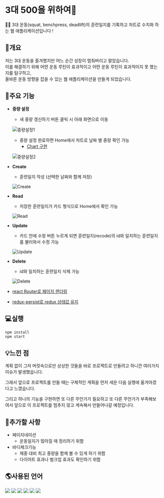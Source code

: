 # **3대 500을 위하여🚀**

🏋️‍♂️ 3대 운동(squat, benchpress, deadlift)의 훈련일지를 기록하고 차트로 수치화 하는 웹 애플리케이션입니다 !


## **💪개요**

 저는 3대 운동을 즐겨했지만 어느 순간 성장이 멈춰버리고 말았습니다.   
 이를 해결하기 위해 어떤 운동 루틴이 효과적이고 어떤 운동 루틴이 효과적이지 못 했는지를 탐구하고,  
 올바른 운동 방향을 잡을 수 있는 웹 애플리케이션을 만들게 되었습니다.    

## **📑주요 기능**

* **중량 설정**
  * 새 중량 갱신하기 버튼 클릭 시 아래 화면으로 이동   

  ![중량설정1](https://user-images.githubusercontent.com/101387557/227459433-a139b65d-a20f-4868-93e0-24ca49eb0d2e.png)

  * 중량 설정 완료하면 Home에서 차트로 날짜 별 중량 확인 가능 
    * [Chart 구현](https://github.com/youngeunkk/health-project/wiki/Chart)  
  
  ![중량설정2](https://user-images.githubusercontent.com/101387557/227459451-e1b8a467-1bd1-49ef-abdc-9931f39e7ea1.png)

* **Create**
  * 훈련일지 작성 (선택한 날짜와 함께 저장)  
  
  ![Create](https://user-images.githubusercontent.com/101387557/227442552-7d99434b-7dc3-43fb-bc3c-2a3b50427851.gif)   



* **Read**
  * 저장한 훈련일지가 카드 형식으로 Home에서 확인 가능  
  
  ![Read](https://user-images.githubusercontent.com/101387557/227443867-25742f19-c93f-4382-ace1-08a2b22c931c.png)  


* **Update**
  * 카드 안에 수정 버튼 누르게 되면 훈련일지(recode)의 id와 일치하는 훈련일지를 불러와서 수정 가능

  ![Update](https://user-images.githubusercontent.com/101387557/227446209-56c61577-6d21-402d-964d-35de4c497baf.gif)   



* **Delete**
  * id와 일치하는 훈련일지 삭제 가능

  ![Delete](https://user-images.githubusercontent.com/101387557/227443062-f610ed87-45e9-4afd-b207-1f05f3ad22c5.gif)
   



* [react Router로 페이지 렌더링](https://github.com/youngeunkk/health-project/wiki/react-Router)   


   



* [redux-persist로 redux 상태값 유지](https://github.com/youngeunkk/health-project/wiki/redux-persist)


## **💻실행**

```
npm install 
npm start 
```
  
 ## **💡느낀 점**
   
      
  계획 없이 그저 머릿속으로만 상상한 것들을 바로 프로젝트로 만들려고 하니깐 여러가지 이슈가 발생했습니다.   

  그래서 앞으로 프로젝트를 만들 때는 구체적인 계획을 먼저 세운 다음 실행에 옮겨야겠다고 느꼈습니다.   

  그리고 하나의 기능을 구현하면 또 다른 무언가가 필요하고 또 다른 무언가가 부족해보여서 앞으로 이 프로젝트를 멈추지 않고 계속해서 만들어나갈 예정입니다.      
     
     

## **🛒추가할 사항**
* 페이지네이션
  * 운동일지가 많아질 때 정리하기 위함
* 바디체크기능
  * 체중 대비 최고 중량을 함께 볼 수 있게 하기 위함
  * 다이어트 효과나 벌크업 효과도 확인하기 위함

## **🌎사용된 언어**
<img src="https://img.shields.io/badge/html5-E34F26?style=for-the-badge&logo=html5&logoColor=white">
<img src="https://img.shields.io/badge/CSS3-1572B6?style=for-the-badge&logo=CSS3&logoColor=white">
<img src="https://img.shields.io/badge/JavaScript-F7DF1E?style=for-the-badge&logo=JavaScript&logoColor=white">
<img src="https://img.shields.io/badge/React-61DAFB?style=for-the-badge&logo=React&logoColor=white">
<img src="https://img.shields.io/badge/Redux-764ABC?style=for-the-badge&logo=Redux&logoColor=white">
<img src="https://img.shields.io/badge/React Router-CA4245?style=for-the-badge&logo=React Router&logoColor=white">
